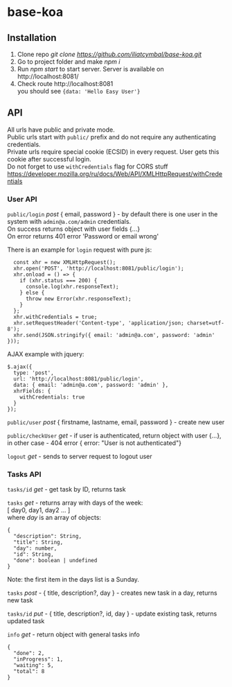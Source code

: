# base-koa

## Installation
1) Clone repo *git clone https://github.com/iliatcymbal/base-koa.git*
2) Go to project folder and make *npm i*
3) Run *npm start* to start server. Server is available on http://localhost:8081/
4) Check route http://localhost:8081  
   you should see `{data: 'Hello Easy User'}`
   
## API
All urls have public and private mode.  
Public urls start with `public/` prefix and do not require any authenticating credentials.  
Private urls require special cookie (ECSID) in every request. User gets this cookie after successful login.  
Do not forget to use `withCredentials` flag for CORS stuff https://developer.mozilla.org/ru/docs/Web/API/XMLHttpRequest/withCredentials

### User API
`public/login` _post_ { email, password } - by default there is one user in the system with `admin@a.com/admin` credentials.  
On success returns object with user fields {...}  
On error returns 401 error 'Password or email wrong'  

There is an example for `login` request with pure js:

```
  const xhr = new XMLHttpRequest();
  xhr.open('POST', 'http://localhost:8081/public/login');
  xhr.onload = () => {
    if (xhr.status === 200) {
      console.log(xhr.responseText);
    } else {
      throw new Error(xhr.responseText);
    }
  };
  xhr.withCredentials = true;
  xhr.setRequestHeader('Content-type', 'application/json; charset=utf-8');
  xhr.send(JSON.stringify({ email: 'admin@a.com', password: 'admin' }));
```


AJAX example with jquery: 

```
$.ajax({
  type: 'post',
  url: 'http://localhost:8081/public/login',
  data: { email: 'admin@a.com', password: 'admin' },
  xhrFields: {
    withCredentials: true
  }
});
```

`public/user` _post_ { firstname, lastname, email, password } - create new user

`public/checkUser` _get_ - if user is authenticated, return object with user {...}, in other case - 404 error { error: "User is not authenticated"}

`logout` _get_ - sends to server request to logout user  

### Tasks API
`tasks/id` _get_ - get task by ID, returns task

`tasks` _get_ - returns array with days of the week:  
[ day0, day1, day2 ... ]  
where _day_ is an array of objects: 
```
{
  "description": String,
  "title": String,
  "day": number,
  "id": String,
  "done": boolean | undefined
}
```
Note: the first item in the days list is a Sunday.

`tasks` _post_ - { title, description?, day } - creates new task in a day, returns new task

`tasks/id` _put_ - { title, description?, id, day } - update existing task, returns updated task

`info` _get_ - return object with general tasks info 
```
{
  "done": 2,
  "inProgress": 1,
  "waiting": 5,
  "total": 8
}

```

